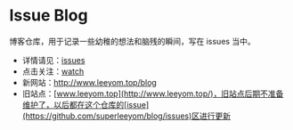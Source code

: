 # Issue Blog

博客仓库，用于记录一些幼稚的想法和脑残的瞬间，写在 issues 当中。

- 详情请见：[issues](https://github.com/superleeyom/blog/issues)
- 点击关注：[watch](https://github.com/superleeyom/blog/subscription)
- 新网站：http://www.leeyom.top/blog
- 旧站点：[www.leeyom.top](http://www.leeyom.top/)，旧站点后期不准备维护了，以后都在这个仓库的[issue](https://github.com/superleeyom/blog/issues)区进行更新
